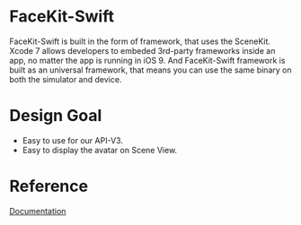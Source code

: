 # FaceKit-Swift

FaceKit-Swift is built in the form of framework, that uses the SceneKit.
Xcode 7 allows developers to embeded 3rd-party frameworks inside an app, no matter the app is running in iOS 9.
And FaceKit-Swift framework is built as an universal framework, that means you can use the same binary on both the simulator and device.

# Design Goal
* Easy to use for our API-V3.
* Easy to display the avatar on Scene View.

# Reference
[Documentation](http://spe3d.github.io/FaceKit)

